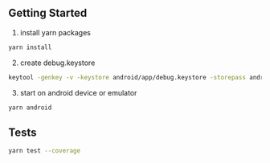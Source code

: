 
## Getting Started

1. install yarn packages
```sh
yarn install
```


2. create debug.keystore
```sh
keytool -genkey -v -keystore android/app/debug.keystore -storepass android -alias androiddebugkey1 -keypass android -keyalg RSA -keysize 2048 -validity 10000
```

3. start on android device or emulator
```sh
yarn android
```

## Tests

```sh
yarn test --coverage
```
